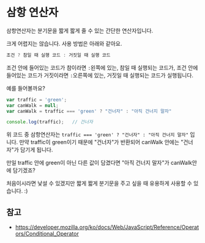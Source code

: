 # 삼항 연산자

삼항연산자는 분기문을 짧게 짧게 줄 수 있는 간단한 연산자입니다.

크게 어렵지는 않습니다. 사용 방법은 아래와 같아요. 

```javascript
조건 ? 참일 때 실행 코드 : 거짓일 때 실행 코드 
```

조건 안에 들어있는 코드가 참이라면 
`:`왼쪽에 있는, 참일 때 실행되는 코드가,
조건 안에 들어있는 코드가 거짓이라면
`:`오른쪽에 있는, 거짓일 때 실행되는 코드가 실행됩니다.

예를 들어볼까요?

```javascript
var traffic = 'green';
var canWalk = null;
var canWalk = traffic === 'green' ? "건너자" : "아직 건너지 말자"

console.log(traffic);   // 건너자
```

위 코드 중 삼항연산자는 `traffic === 'green' ? "건너자" : "아직 건너지 말자"` 입니다. 만약 traffic이 green이기 때문에 "건너자"가 반환되어 canWalk 안에는 "건너자"가 담기게 됩니다.

만일 traffic 안에 green이 아닌 다른 값이 담겼다면 "아직 건너지 말자"가 canWalk안에 담기겠죠?

처음이시라면 낯설 수 있겠지만 짧게 짧게 분기문을 주고 싶을 때 유용하게 사용할 수 있습니다. :)

## 참고

- https://developer.mozilla.org/ko/docs/Web/JavaScript/Reference/Operators/Conditional_Operator